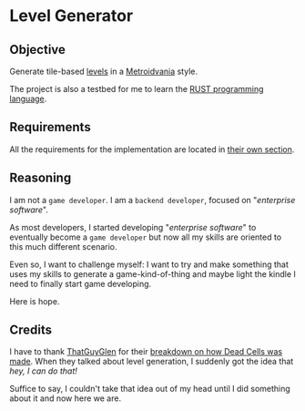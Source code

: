 # Level Generator

## Objective

Generate tile-based [levels](definitions/level_definition.md#what-is-a-level) in a [Metroidvania](https://en.wikipedia.org/wiki/Metroidvania) style.

The project is also a testbed for me to learn the [RUST programming language](https://www.rust-lang.org/).

## Requirements

All the requirements for the implementation are located in [their own section](requirements/README.md).

## Reasoning

I am not a `game developer`. I am a `backend developer`, focused on "_enterprise software_".

As most developers, I started developing "_enterprise software_" to eventually become a `game developer` but now all my skills are oriented to this much different scenario.

Even so, I want to challenge myself: I want to try and make something that uses my skills to generate a game-kind-of-thing and maybe light the kindle I need to finally start game developing.

Here is hope.

## Credits

I have to thank [ThatGuyGlen](https://www.youtube.com/@ThatGuyGlen/) for their [breakdown on how Dead Cells was made](https://youtu.be/0MY03yNkuFI).
When they talked about level generation, I suddenly got the idea that _hey, I can do that!_

Suffice to say, I couldn't take that idea out of my head until I did something about it and now here we are.
